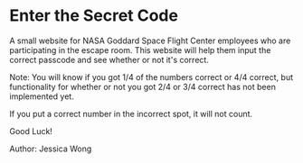 # Enter the Secret Code

A small website for NASA Goddard Space Flight Center employees who are participating in the escape room.
This website will help them input the correct passcode and see whether or not it's correct.

Note: You will know if you got 1/4 of the numbers correct or 4/4 correct, but functionality for whether or not you got 2/4 or 3/4 correct has not been implemented yet.

If you put a correct number in the incorrect spot, it will not count.

Good Luck!

Author: Jessica Wong